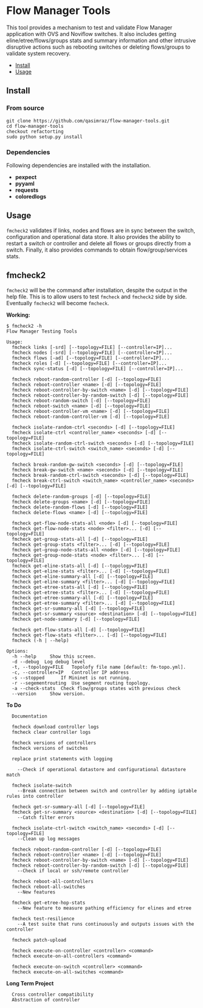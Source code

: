 # Flow Manager Tools

This tool provides a mechanism to test and validate Flow Manager application with OVS and Noviflow switches. It also includes getting eline/etree/flows/groups stats and summary information and other intrusive disruptive actions such as rebooting switches or deleting flows/groups to validate system recovery.

- [Install](#install)
- [Usage](#usage)

## Install

### From source

```
git clone https://github.com/qasimraz/flow-manager-tools.git
cd flow-manager-tools
checkout refactorting
sudo python setup.py install
```

### Dependencies

Following dependencies are installed with the installation.

* **pexpect**
* **pyyaml**
* **requests**
* **coloredlogs**

## Usage

`fmcheck2` validates if links, nodes and flows are in sync between the switch, configuration and operational data store. It also provides the ability to restart a switch or controller and delete all flows or groups directly from a switch. Finally, it also provides commands to obtain flow/group/services stats.

## fmcheck2
`fmcheck2` will be the command after installation, despite the output in the help file. This is to allow users to test `fmcheck` and `fmcheck2` side by side. Eventually `fmcheck2` will become `fmcheck`.

**Working:**
```
$ fmcheck2 -h
Flow Manager Testing Tools

Usage:
  fmcheck links [-srd] [--topology=FILE] [--controller=IP]...
  fmcheck nodes [-srd] [--topology=FILE] [--controller=IP]...
  fmcheck flows [-ad] [--topology=FILE] [--controller=IP]...
  fmcheck roles [-d] [--topology=FILE] [--controller=IP]...
  fmcheck sync-status [-d] [--topology=FILE] [--controller=IP]...

  fmcheck reboot-random-controller [-d] [--topology=FILE]
  fmcheck reboot-controller <name> [-d] [--topology=FILE]
  fmcheck reboot-controller-by-switch <name> [-d] [--topology=FILE]
  fmcheck reboot-controller-by-random-switch [-d] [--topology=FILE]
  fmcheck reboot-random-switch [-d] [--topology=FILE]
  fmcheck reboot-switch <name> [-d] [--topology=FILE]
  fmcheck reboot-controller-vm <name> [-d] [--topology=FILE]
  fmcheck reboot-random-controller-vm [-d] [--topology=FILE]

  fmcheck isolate-random-ctrl <seconds> [-d] [--topology=FILE]
  fmcheck isolate-ctrl <controller_name> <seconds> [-d] [--topology=FILE]
  fmcheck isolate-random-ctrl-switch <seconds> [-d] [--topology=FILE]
  fmcheck isolate-ctrl-switch <switch_name> <seconds> [-d] [--topology=FILE]

  fmcheck break-random-gw-switch <seconds> [-d] [--topology=FILE]
  fmcheck break-gw-switch <name> <seconds> [-d] [--topology=FILE]
  fmcheck break-random-ctrl-switch <seconds> [-d] [--topology=FILE]
  fmcheck break-ctrl-switch <switch_name> <controller_name> <seconds> [-d] [--topology=FILE]

  fmcheck delete-random-groups [-d] [--topology=FILE]
  fmcheck delete-groups <name> [-d] [--topology=FILE]
  fmcheck delete-random-flows [-d] [--topology=FILE]
  fmcheck delete-flows <name> [-d] [--topology=FILE]

  fmcheck get-flow-node-stats-all <node> [-d] [--topology=FILE]
  fmcheck get-flow-node-stats <node> <filter>... [-d] [--topology=FILE]
  fmcheck get-group-stats-all [-d] [--topology=FILE]
  fmcheck get-group-stats <filter>... [-d] [--topology=FILE]
  fmcheck get-group-node-stats-all <node> [-d] [--topology=FILE]
  fmcheck get-group-node-stats <node> <filter>... [-d] [--topology=FILE]
  fmcheck get-eline-stats-all [-d] [--topology=FILE]
  fmcheck get-eline-stats <filter>... [-d] [--topology=FILE]
  fmcheck get-eline-summary-all [-d] [--topology=FILE]
  fmcheck get-eline-summary <filter>... [-d] [--topology=FILE]
  fmcheck get-etree-stats-all [-d] [--topology=FILE]
  fmcheck get-etree-stats <filter>... [-d] [--topology=FILE]
  fmcheck get-etree-summary-all [-d] [--topology=FILE]
  fmcheck get-etree-summary <filter>... [-d] [--topology=FILE]
  fmcheck get-sr-summary-all [-d] [--topology=FILE]
  fmcheck get-sr-summary <source> <destination> [-d] [--topology=FILE]
  fmcheck get-node-summary [-d] [--topology=FILE]
  
  fmcheck get-flow-stats-all [-d] [--topology=FILE]
  fmcheck get-flow-stats <filter>... [-d] [--topology=FILE]
  fmcheck (-h | --help)
  
Options:
  -h --help     Show this screen.
  -d --debug  Log debug level
  -t, --topology=FILE   Topolofy file name [default: fm-topo.yml].
  -c, --controller=IP   Controller IP address
  -s --stopped      If Mininet is not running.
  -r --segementrouting  Use segment routing topology.
  -a --check-stats  Check flow/groups states with previous check
  --version     Show version.
```

**To Do**
```
  Documentation

  fmcheck download controller logs
  fmcheck clear controller logs
    
  fmcheck versions of controllers
  fmcheck versions of switches

  replace print statements with logging

    --Check if operational datastore and configurational datastore match

  fmcheck isolate-switch 
    --Break connection between switch and controller by adding iptable rules into controller

  fmcheck get-sr-summary-all [-d] [--topology=FILE]
  fmcheck get-sr-summary <source> <destination> [-d] [--topology=FILE]
    --Catch filter errors

  fmcheck isolate-ctrl-switch <switch_name> <seconds> [-d] [--topology=FILE]
    --Clean up log messages

  fmcheck reboot-random-controller [-d] [--topology=FILE]
  fmcheck reboot-controller <name> [-d] [--topology=FILE]
  fmcheck reboot-controller-by-switch <name> [-d] [--topology=FILE]
  fmcheck reboot-controller-by-random-switch [-d] [--topology=FILE]
    --Check if local or ssh/remote controller

  fmcheck reboot-all-controllers
  fmcheck reboot-all-switches
    --New features

  fmcheck get-etree-hop-stats
    --New feature to measure pathing efficiency for elines and etree
  
  fmcheck test-resilience
    --A test suite that runs continuously and outputs issues with the controller

  fmcheck patch-upload

  fmcheck execute-on-controller <controller> <command>
  fmcheck execute-on-all-controllers <command>

  fmcheck execute-on-switch <controller> <command>
  fmcheck execute-on-all-switches <command>
```

**Long Term Project**
```
  Cross controller compatibility
  Abstraction of controller
```